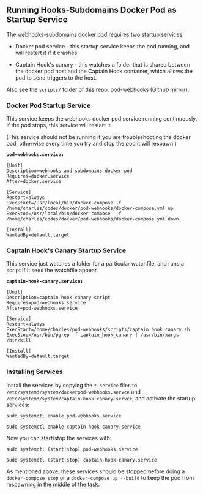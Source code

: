 ## Running Hooks-Subdomains Docker Pod as Startup Service

The webhooks-subdomains docker pod requires two startup
services:

* Docker pod service - this startup service keeps the pod running, 
  and will restart it if it crashes

* Captain Hook's canary - this watches a folder that is shared between
  the docker pod host and the Captain Hook container, which allows the
  pod to send triggers to the host.

Also see the `scripts/` folder of this repo,
[pod-webhooks](https://git.charlesreid1.com/docker/pod-webhooks)
([Github mirror](https://github.com/charlesreid1-docker/pod-webhooks)).


### Docker Pod Startup Service

This service keeps the webhooks docker pod service running
continuously. If the pod stops, this service will restart it.

(This service should not be running if you are troubleshooting
the docker pod, otherwise every time you try and stop the pod
it will respawn.)

**`pod-webhooks.service:`**

```
[Unit]
Description=webhooks and subdomains docker pod
Requires=docker.service
After=docker.service

[Service]
Restart=always
ExecStart=/usr/local/bin/docker-compose -f /home/charles/codes/docker/pod-webhooks/docker-compose.yml up
ExecStop=/usr/local/bin/docker-compose  -f /home/charles/codes/docker/pod-webhooks/docker-compose.yml down

[Install]
WantedBy=default.target
```


### Captain Hook's Canary Startup Service

This service just watches a folder for a particular
watchfile, and runs a script if it sees the watchfile
appear.

**`captain-hook-canary.service:`**

```
[Unit]
Description=captain hook canary script
Requires=pod-webhooks.service
After=pod-webhooks.service

[Service]
Restart=always
ExecStart=/home/charles/pod-webhooks/scripts/captain_hook_canary.sh
ExecStop=/usr/bin/pgrep -f captain_hook_canary | /usr/bin/xargs /bin/kill 

[Install]
WantedBy=default.target
```

### Installing Services

Install the services by copying the `*.service` files 
to `/etc/systemd/system/dockerpod-webhooks.servce`
and `/etc/systemd/system/captain-hook-canary.servce`,
and activate the startup services:

```
sudo systemctl enable pod-webhooks.service

sudo systemctl enable captain-hook-canary.service
```

Now you can start/stop the services with:

```
sudo systemctl (start|stop) pod-webhooks.service

sudo systemctl (start|stop) captain-hook-canary.service
```

As mentioned above, these services should be stopped before
doing a `docker-compose stop` or a `docker-compose up --build`
to keep the pod from respawning in the middle of the task.


